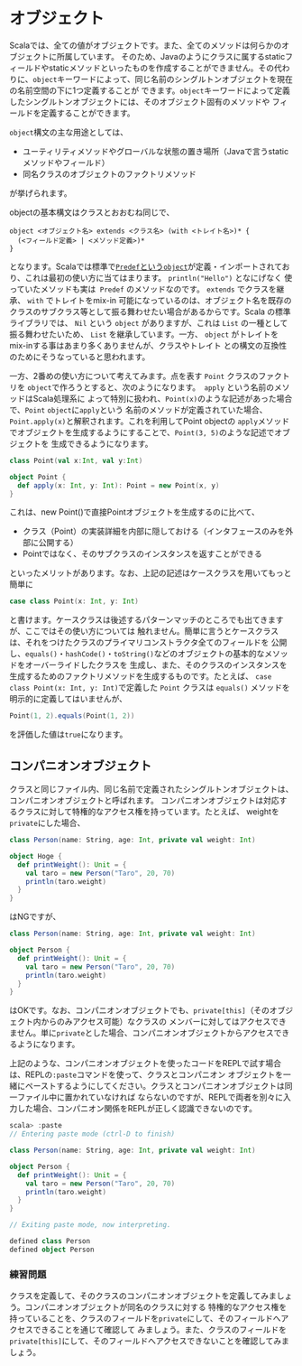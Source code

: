 # オブジェクト

Scalaでは、全ての値がオブジェクトです。また、全てのメソッドは何らかのオブジェクトに所属しています。
そのため、Javaのようにクラスに属するstaticフィールドやstaticメソッドといったものを作成することができません。その代わりに、`object`キーワードによって、同じ名前のシングルトンオブジェクトを現在の名前空間の下に1つ定義することが
できます。`object`キーワードによって定義したシングルトンオブジェクトには、そのオブジェクト固有のメソッドや
フィールドを定義することができます。

`object`構文の主な用途としては、

* ユーティリティメソッドやグローバルな状態の置き場所（Javaで言うstaticメソッドやフィールド）
* 同名クラスのオブジェクトのファクトリメソッド

が挙げられます。

objectの基本構文はクラスとおおむね同じで、

```
object <オブジェクト名> extends <クラス名> (with <トレイト名>)* {
  (<フィールド定義> | <メソッド定義>)*
}
```

となります。Scalaでは標準で[`Predef`という`object`](https://github.com/scala/scala/blob/v2.13.14/src/library/scala/Predef.scala)が定義・インポートされており、これは最初の使い方に当てはまります。 `println("Hello")` となにげなく
使っていたメソッドも実は` Predef` のメソッドなのです。 `extends` でクラスを継承、 `with` でトレイトをmix-in
可能になっているのは、オブジェクト名を既存のクラスのサブクラス等として振る舞わせたい場合があるからです。Scala
の標準ライブラリでは、 `Nil` という `object` がありますが、これは `List` の一種として振る舞わせたいため、
`List` を継承しています。一方、 `object` がトレイトをmix-inする事はあまり多くありませんが、クラスやトレイト
との構文の互換性のためにそうなっていると思われます。

一方、2番めの使い方について考えてみます。点を表す `Point` クラスのファクトリを
`object`で作ろうとすると、次のようになります。` apply` という名前のメソッドはScala処理系に
よって特別に扱われ、`Point(x)`のような記述があった場合で、`Point` `object`に`apply`という
名前のメソッドが定義されていた場合、`Point.apply(x)`と解釈されます。これを利用してPoint objectの
`apply`メソッドでオブジェクトを生成するようにすることで、`Point(3, 5)`のような記述でオブジェクトを
生成できるようになります。

```scala mdoc:nest
class Point(val x:Int, val y:Int)

object Point {
  def apply(x: Int, y: Int): Point = new Point(x, y)
}
```

これは、new Point()で直接Pointオブジェクトを生成するのに比べて、

* クラス（Point）の実装詳細を内部に隠しておける（インタフェースのみを外部に公開する）
* Pointではなく、そのサブクラスのインスタンスを返すことができる

といったメリットがあります。なお、上記の記述はケースクラスを用いてもっと簡単に

```scala mdoc:nest
case class Point(x: Int, y: Int)
```

と書けます。ケースクラスは後述するパターンマッチのところでも出てきますが、ここではその使い方については
触れません。簡単に言うとケースクラスは、それをつけたクラスのプライマリコンストラクタ全てのフィールドを
公開し、`equals()`・`hashCode()`・`toString()`などのオブジェクトの基本的なメソッドをオーバーライドしたクラスを
生成し、また、そのクラスのインスタンスを生成するためのファクトリメソッドを生成するものです。たとえば、
`case class Point(x: Int, y: Int)`で定義した `Point` クラスは `equals()` メソッドを明示的に定義してはいませんが、

```scala
Point(1, 2).equals(Point(1, 2))
```
を評価した値は`true`になります。

## コンパニオンオブジェクト

クラスと同じファイル内、同じ名前で定義されたシングルトンオブジェクトは、コンパニオンオブジェクトと呼ばれます。
コンパニオンオブジェクトは対応するクラスに対して特権的なアクセス権を持っています。たとえば、
weightを`private`にした場合、

```scala
class Person(name: String, age: Int, private val weight: Int)

object Hoge {
  def printWeight(): Unit = {
    val taro = new Person("Taro", 20, 70)
    println(taro.weight)
  }
}
```

はNGですが、


```scala
class Person(name: String, age: Int, private val weight: Int)

object Person {
  def printWeight(): Unit = {
    val taro = new Person("Taro", 20, 70)
    println(taro.weight)
  }
}
```

はOKです。なお、コンパニオンオブジェクトでも、`private[this]`（そのオブジェクト内からのみアクセス可能）なクラスの
メンバーに対してはアクセスできません。単に`private`とした場合、コンパニオンオブジェクトからアクセスできるようになります。

上記のような、コンパニオンオブジェクトを使ったコードをREPLで試す場合は、REPLの`:paste`コマンドを使って、クラスとコンパニオン
オブジェクトを一緒にペーストするようにしてください。クラスとコンパニオンオブジェクトは同一ファイル中に置かれていなければ
ならないのですが、REPLで両者を別々に入力した場合、コンパニオン関係をREPLが正しく認識できないのです。

```scala
scala> :paste
// Entering paste mode (ctrl-D to finish)

class Person(name: String, age: Int, private val weight: Int)

object Person {
  def printWeight(): Unit = {
    val taro = new Person("Taro", 20, 70)
    println(taro.weight)
  }
}

// Exiting paste mode, now interpreting.

defined class Person
defined object Person
```

### 練習問題

クラスを定義して、そのクラスのコンパニオンオブジェクトを定義してみましょう。コンパニオンオブジェクトが同名のクラスに対する
特権的なアクセス権を持っていることを、クラスのフィールドを`private`にして、そのフィールドへアクセスできることを通じて確認して
みましょう。また、クラスのフィールドを`private[this]`にして、そのフィールドへアクセスできないことを確認してみましょう。

